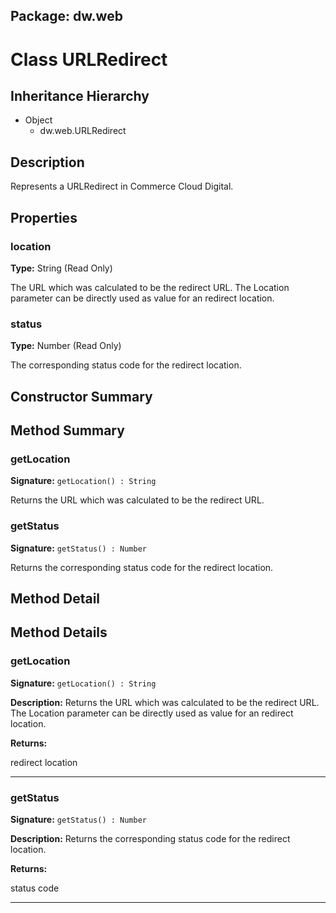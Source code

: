 ## Package: dw.web

# Class URLRedirect

## Inheritance Hierarchy

- Object
  - dw.web.URLRedirect

## Description

Represents a URLRedirect in Commerce Cloud Digital.

## Properties

### location

**Type:** String (Read Only)

The URL which was calculated to be the redirect URL.
 The Location parameter can be directly used as value for an redirect location.

### status

**Type:** Number (Read Only)

The corresponding status code for the redirect location.

## Constructor Summary

## Method Summary

### getLocation

**Signature:** `getLocation() : String`

Returns the URL which was calculated to be the redirect URL.

### getStatus

**Signature:** `getStatus() : Number`

Returns the corresponding status code for the redirect location.

## Method Detail

## Method Details

### getLocation

**Signature:** `getLocation() : String`

**Description:** Returns the URL which was calculated to be the redirect URL. The Location parameter can be directly used as value for an redirect location.

**Returns:**

redirect location

---

### getStatus

**Signature:** `getStatus() : Number`

**Description:** Returns the corresponding status code for the redirect location.

**Returns:**

status code

---
